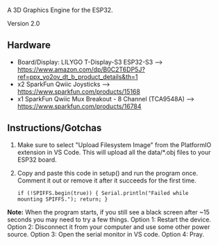 A 3D Graphics Engine for the ESP32.

Version 2.0
<h2>Hardware</h2>

- Board/Display: LILYGO T-Display-S3 ESP32-S3 --> https://www.amazon.com/dp/B0C2T6DP5J?ref=ppx_yo2ov_dt_b_product_details&th=1
- x2 SparkFun Qwiic Joysticks --> https://www.sparkfun.com/products/15168
- x1 SparkFun Qwiic Mux Breakout - 8 Channel (TCA9548A) --> https://www.sparkfun.com/products/16784


<h2>Instructions/Gotchas</h2>

1. Make sure to select "Upload Filesystem Image" from the PlatformIO extension in VS Code. This will upload all the data/*.obj files to your ESP32 board. 
2. Copy and paste this code in setup() and run the program once. Comment it out or remove it after it succeeds for the first time.

    <code>if (!SPIFFS.begin(true))
    {
     Serial.println("Failed while mounting SPIFFS.");
     return;
    }</code>

<b>Note:</b> When the program starts, if you still see a black screen after ~15 seconds you may need to try a few things. Option 1: Restart the device. Option 2: Disconnect it from your computer and use some other power source. Option 3: Open the serial monitor in VS code. Option 4: Pray. 
